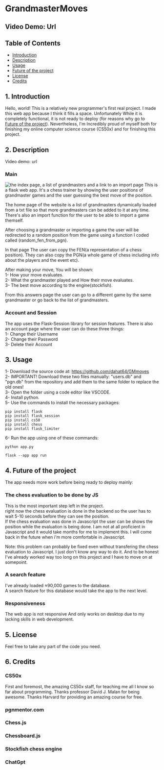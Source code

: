 # GrandmasterMoves

## Video Demo: Url

## Table of Contents 

- [Introduction](#1-introduction)
- [Description](#2-description)
- [Usage](#3-usage)
- [Future of the project](#4-future-of-the-project)
- [License](#5-license)
- [Credits](#6-credits)

## 1. Introduction

Hello, world! This is a relatively new programmer's first real project. I made this web app because I think it fills a space. Unfortunately While it is completely functional, it is not ready to deploy (for reasons why go to [Future of the project](#4-future-of-the-project)). Nevertheless, I'm Incredibly proud of myself both for finishing my online computer science course (CS50x) and for finishing this project. 

## 2. Description
Video demo: url
### Main
![the index page, a list of grandmasters and a link to an import page](https://github.com/dahat64/GMmoves/static/readmeimages/index.jpg?raw=true)
This is a flask web app. It's a chess trainer by showing the user positions of grandmaster games and the user guessing the best move of the position.

The home page of the website is a list of grandmasters dynamically loaded from a txt file so that more grandmasters can be added to it at any time. There's also an import function for the user to be able to import a game themself.

After choosing a grandmaster or importing a game the user will be redirected to a random position from the game using a function I coded called (random_fen_from_pgn). 

In that page The user can copy the FEN(a representation of a chess position). They can also copy the PGN(a whole game of chess including info about the players and the event etc).

After making your move, You will be shown:<br>
1- How your move evaluates.<br>
2- What the grandmaster played and How their move evaluates.<br>
3- The best move according to the engine(stockfish).<br>

From this answers page the user can go to a different game by the same grandmaster or go back to the list of grandmasters.

### Account and Session
The app uses  the Flask-Session library for session features.
There is also an account page where the user can do these three things:<br>
1- Change their Username<br>
2- Change their Password<br>
3- Delete their Account

## 3. Usage
1- Download the source code at: https://github.com/dahat64/GMmoves<br>
2- IMPORTANT! Download these two files manually: "users.db" and "pgn.db" from the repository and add them to the same folder to replace the old ones!<br>
3- Open the folder using a code editor like VSCODE.<br>
4- Install python.<br>
5- Use the commands to install the necessary packages:<br>
```
pip install flask
pip install flask_session
pip install cs50
pip install chess
pip install flask_limiter
```
6- Run the app using one of these commands:<br>
```
python app.py

flask --app app run
```



## 4. Future of the project

The app needs more work before being ready to deploy mainly:

### The chess evaluation to be done by JS
This is the most important step left in the project.<br>right now the chess evaluation is done in the backend so the user has to wait 5-10 seconds before they can see the position.<br> If the chess evaluation was done in Javascript the user can be shows the position while the evaluation is being done. I am not at all proficient in Javascript and it would take months for me to implement this. I will come back in the future when i'm more comfortable in Javascript.<br>

Note: this problem can probably be fixed even without transfering the chess evaluation to Javascript. I just don't know any way to do it. And to be honest I've already worked way too long on this project and I have to move on at somepoint.

### A search feature
I've already loaded ≈90,000 games to the database.<br>
A search feature for this database would take the app to the next level.

### Responsiveness
The web app is not responsive And only works on desktop due to my lacking skills in web development.

## 5. License
Feel free to take any part of the code you need. 

## 6. Credits
### CS50x
First and foremost, the amazing CS50x staff, for teaching me all I know so far about programming. Thanks professor David J. Malan for being awesome. Thanks Harvard for providing an amazing course for free.

### pgnmentor.com
### Chess.js

### Chessboard.js

### Stockfish chess engine
### ChatGpt
